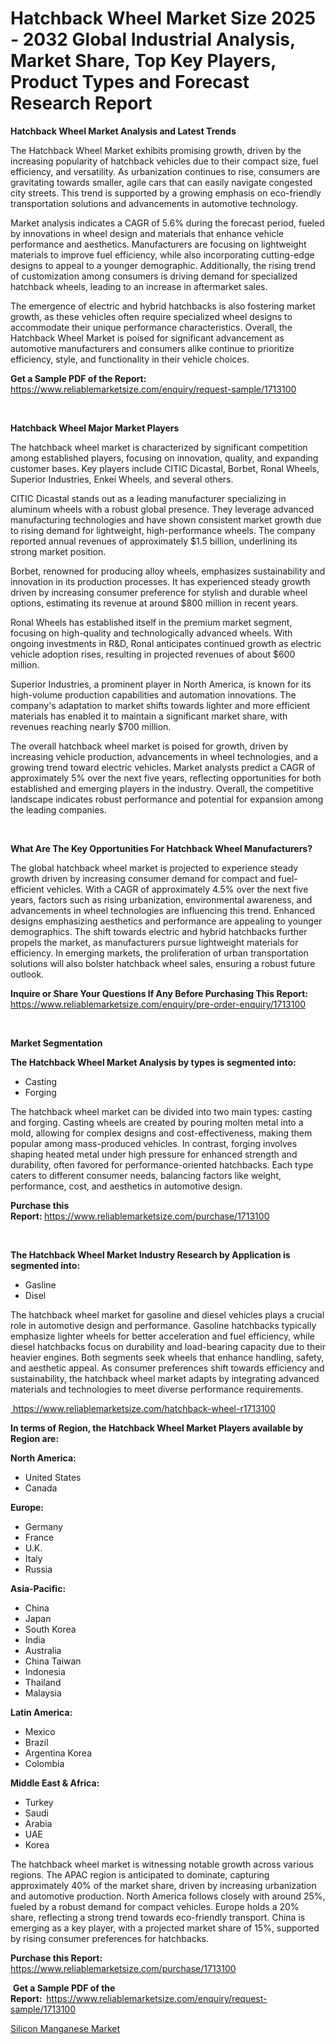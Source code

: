 <p><h1>Hatchback Wheel Market Size 2025 - 2032 Global Industrial Analysis, Market Share, Top Key Players, Product Types and Forecast Research Report</h1></p><p><strong>Hatchback Wheel Market Analysis and Latest Trends</strong></p>
<p><p>The Hatchback Wheel Market exhibits promising growth, driven by the increasing popularity of hatchback vehicles due to their compact size, fuel efficiency, and versatility. As urbanization continues to rise, consumers are gravitating towards smaller, agile cars that can easily navigate congested city streets. This trend is supported by a growing emphasis on eco-friendly transportation solutions and advancements in automotive technology.</p><p>Market analysis indicates a CAGR of 5.6% during the forecast period, fueled by innovations in wheel design and materials that enhance vehicle performance and aesthetics. Manufacturers are focusing on lightweight materials to improve fuel efficiency, while also incorporating cutting-edge designs to appeal to a younger demographic. Additionally, the rising trend of customization among consumers is driving demand for specialized hatchback wheels, leading to an increase in aftermarket sales.</p><p>The emergence of electric and hybrid hatchbacks is also fostering market growth, as these vehicles often require specialized wheel designs to accommodate their unique performance characteristics. Overall, the Hatchback Wheel Market is poised for significant advancement as automotive manufacturers and consumers alike continue to prioritize efficiency, style, and functionality in their vehicle choices.</p></p>
<p><strong>Get a Sample PDF of the Report:&nbsp;</strong> <a href="https://www.reliablemarketsize.com/enquiry/request-sample/1713100?utm_campaign=1872&utm_medium=2&utm_source=Github&utm_content=ia&utm_term=11012025&utm_id=hatchback-wheel">https://www.reliablemarketsize.com/enquiry/request-sample/1713100</a></p>
<p>&nbsp;</p>
<p><strong>Hatchback Wheel Major Market Players</strong></p>
<p><p>The hatchback wheel market is characterized by significant competition among established players, focusing on innovation, quality, and expanding customer bases. Key players include CITIC Dicastal, Borbet, Ronal Wheels, Superior Industries, Enkei Wheels, and several others.</p><p>CITIC Dicastal stands out as a leading manufacturer specializing in aluminum wheels with a robust global presence. They leverage advanced manufacturing technologies and have shown consistent market growth due to rising demand for lightweight, high-performance wheels. The company reported annual revenues of approximately $1.5 billion, underlining its strong market position.</p><p>Borbet, renowned for producing alloy wheels, emphasizes sustainability and innovation in its production processes. It has experienced steady growth driven by increasing consumer preference for stylish and durable wheel options, estimating its revenue at around $800 million in recent years.</p><p>Ronal Wheels has established itself in the premium market segment, focusing on high-quality and technologically advanced wheels. With ongoing investments in R&D, Ronal anticipates continued growth as electric vehicle adoption rises, resulting in projected revenues of about $600 million.</p><p>Superior Industries, a prominent player in North America, is known for its high-volume production capabilities and automation innovations. The company's adaptation to market shifts towards lighter and more efficient materials has enabled it to maintain a significant market share, with revenues reaching nearly $700 million.</p><p>The overall hatchback wheel market is poised for growth, driven by increasing vehicle production, advancements in wheel technologies, and a growing trend toward electric vehicles. Market analysts predict a CAGR of approximately 5% over the next five years, reflecting opportunities for both established and emerging players in the industry. Overall, the competitive landscape indicates robust performance and potential for expansion among the leading companies.</p></p>
<p>&nbsp;</p>
<p><strong>What Are The Key Opportunities For Hatchback Wheel Manufacturers?</strong></p>
<p><p>The global hatchback wheel market is projected to experience steady growth driven by increasing consumer demand for compact and fuel-efficient vehicles. With a CAGR of approximately 4.5% over the next five years, factors such as rising urbanization, environmental awareness, and advancements in wheel technologies are influencing this trend. Enhanced designs emphasizing aesthetics and performance are appealing to younger demographics. The shift towards electric and hybrid hatchbacks further propels the market, as manufacturers pursue lightweight materials for efficiency. In emerging markets, the proliferation of urban transportation solutions will also bolster hatchback wheel sales, ensuring a robust future outlook.</p></p>
<p><strong>Inquire or Share Your Questions If Any Before Purchasing This Report:</strong> <a href="https://www.reliablemarketsize.com/enquiry/pre-order-enquiry/1713100?utm_campaign=1872&utm_medium=2&utm_source=Github&utm_content=ia&utm_term=11012025&utm_id=hatchback-wheel">https://www.reliablemarketsize.com/enquiry/pre-order-enquiry/1713100</a></p>
<p>&nbsp;</p>
<p><strong>Market Segmentation</strong></p>
<p><strong>The Hatchback Wheel Market Analysis by types is segmented into:</strong></p>
<p><ul><li>Casting</li><li>Forging</li></ul></p>
<p><p>The hatchback wheel market can be divided into two main types: casting and forging. Casting wheels are created by pouring molten metal into a mold, allowing for complex designs and cost-effectiveness, making them popular among mass-produced vehicles. In contrast, forging involves shaping heated metal under high pressure for enhanced strength and durability, often favored for performance-oriented hatchbacks. Each type caters to different consumer needs, balancing factors like weight, performance, cost, and aesthetics in automotive design.</p></p>
<p><strong>Purchase this Report:&nbsp;</strong><a href="https://www.reliablemarketsize.com/purchase/1713100?utm_campaign=1872&utm_medium=2&utm_source=Github&utm_content=ia&utm_term=11012025&utm_id=hatchback-wheel">https://www.reliablemarketsize.com/purchase/1713100</a></p>
<p>&nbsp;</p>
<p><strong>The Hatchback Wheel Market Industry Research by Application is segmented into:</strong></p>
<p><ul><li>Gasline</li><li>Disel</li></ul></p>
<p><p>The hatchback wheel market for gasoline and diesel vehicles plays a crucial role in automotive design and performance. Gasoline hatchbacks typically emphasize lighter wheels for better acceleration and fuel efficiency, while diesel hatchbacks focus on durability and load-bearing capacity due to their heavier engines. Both segments seek wheels that enhance handling, safety, and aesthetic appeal. As consumer preferences shift towards efficiency and sustainability, the hatchback wheel market adapts by integrating advanced materials and technologies to meet diverse performance requirements.</p></p>
<p><a href="https://www.reliablemarketsize.com/hatchback-wheel-r1713100?utm_campaign=1872&utm_medium=2&utm_source=Github&utm_content=ia&utm_term=11012025&utm_id=hatchback-wheel">&nbsp;https://www.reliablemarketsize.com/hatchback-wheel-r1713100</a></p>
<p><strong>In terms of Region, the Hatchback Wheel Market Players available by Region are:</strong></p>
<p>
    <p> <strong> North America: </strong>
        <ul>
            <li>United States</li>
            <li>Canada</li>
        </ul>
        </p> 
    <p> <strong> Europe: </strong>
        <ul>
            <li>Germany</li>
            <li>France</li>
            <li>U.K.</li>
            <li>Italy</li>
            <li>Russia</li>
        </ul>
        </p> 
    <p> <strong> Asia-Pacific: </strong>
        <ul>
            <li>China</li>
            <li>Japan</li>
            <li>South Korea</li>
            <li>India</li>
            <li>Australia</li>
            <li>China Taiwan</li>
            <li>Indonesia</li>
            <li>Thailand</li>
            <li>Malaysia</li>
        </ul>
        </p> 
    <p> <strong> Latin America: </strong>
        <ul>
            <li>Mexico</li>
            <li>Brazil</li>
            <li>Argentina Korea</li>
            <li>Colombia</li>
        </ul>
        </p> 
    <p> <strong> Middle East & Africa: </strong>
        <ul>
            <li>Turkey</li>
            <li>Saudi</li>
            <li>Arabia</li>
            <li>UAE</li>
            <li>Korea</li>
        </ul>
    </p>
    </p>
<p><p>The hatchback wheel market is witnessing notable growth across various regions. The APAC region is anticipated to dominate, capturing approximately 40% of the market share, driven by increasing urbanization and automotive production. North America follows closely with around 25%, fueled by a robust demand for compact vehicles. Europe holds a 20% share, reflecting a strong trend towards eco-friendly transport. China is emerging as a key player, with a projected market share of 15%, supported by rising consumer preferences for hatchbacks.</p></p>
<p><strong>Purchase this Report: </strong><a href="https://www.reliablemarketsize.com/purchase/1713100?utm_campaign=1872&utm_medium=2&utm_source=Github&utm_content=ia&utm_term=11012025&utm_id=hatchback-wheel">https://www.reliablemarketsize.com/purchase/1713100</a></p>
<p>&nbsp;<strong>Get a Sample PDF of the Report:&nbsp;&nbsp;</strong><a href="https://www.reliablemarketsize.com/enquiry/request-sample/1713100?utm_campaign=1872&utm_medium=2&utm_source=Github&utm_content=ia&utm_term=11012025&utm_id=hatchback-wheel">https://www.reliablemarketsize.com/enquiry/request-sample/1713100</a></p>
<p><strong></strong></p>
<p><p><a href="https://github.com/BryceTownsendr/Market-Research-Report-List-7/blob/main/silicon-manganese-market.md?utm_campaign=1872&utm_medium=2&utm_source=Github&utm_content=ia&utm_term=11012025&utm_id=hatchback-wheel">Silicon Manganese Market</a></p></p>